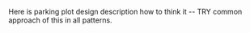Here is parking plot design description how to think it -- TRY common approach of this in all patterns.
